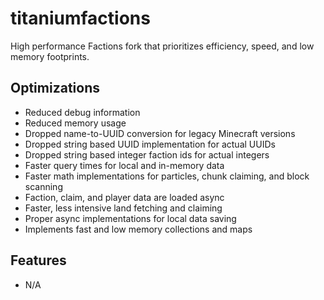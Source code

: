 # titaniumfactions
High performance Factions fork that prioritizes efficiency, speed, and low memory footprints.

## Optimizations
- Reduced debug information
- Reduced memory usage
- Dropped name-to-UUID conversion for legacy Minecraft versions
- Dropped string based UUID implementation for actual UUIDs
- Dropped string based integer faction ids for actual integers
- Faster query times for local and in-memory data
- Faster math implementations for particles, chunk claiming, and block scanning
- Faction, claim, and player data are loaded async
- Faster, less intensive land fetching and claiming
- Proper async implementations for local data saving
- Implements fast and low memory collections and maps

## Features
- N/A
